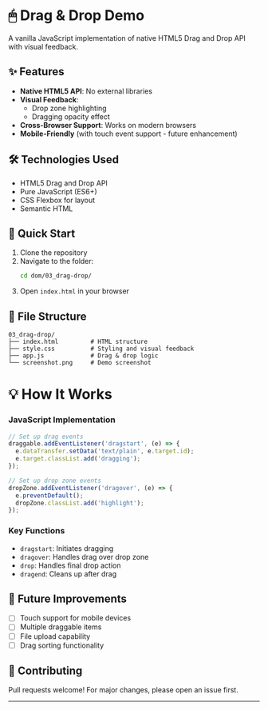 # 🖱 Drag & Drop Demo

A vanilla JavaScript implementation of native HTML5 Drag and Drop API with visual feedback.


## ✨ Features

- **Native HTML5 API**: No external libraries
- **Visual Feedback**:
  - Drop zone highlighting
  - Dragging opacity effect
- **Cross-Browser Support**: Works on modern browsers
- **Mobile-Friendly** (with touch event support - future enhancement)

## 🛠 Technologies Used

- HTML5 Drag and Drop API
- Pure JavaScript (ES6+)
- CSS Flexbox for layout
- Semantic HTML

## 🚀 Quick Start

1. Clone the repository
2. Navigate to the folder:
   ```bash
   cd dom/03_drag-drop/
   ```
3. Open `index.html` in your browser



## 📂 File Structure

```
03_drag-drop/
├── index.html         # HTML structure
├── style.css          # Styling and visual feedback
├── app.js             # Drag & drop logic
└── screenshot.png     # Demo screenshot
```
# 💡 How It Works


### JavaScript Implementation
```javascript
// Set up drag events
draggable.addEventListener('dragstart', (e) => {
  e.dataTransfer.setData('text/plain', e.target.id);
  e.target.classList.add('dragging');
});

// Set up drop zone events
dropZone.addEventListener('dragover', (e) => {
  e.preventDefault();
  dropZone.classList.add('highlight');
});
```

### Key Functions
- `dragstart`: Initiates dragging
- `dragover`: Handles drag over drop zone
- `drop`: Handles final drop action
- `dragend`: Cleans up after drag

## 🌟 Future Improvements

- [ ] Touch support for mobile devices
- [ ] Multiple draggable items
- [ ] File upload capability
- [ ] Drag sorting functionality

## 🤝 Contributing

Pull requests welcome! For major changes, please open an issue first.

---

